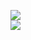 [![](https://img.shields.io/badge/Made%20With-Github%20Spray-lightgrey.svg?style=for-the-badge&logo=github)](https://github.com/Annihil/github-spray#12410)  
[![](https://i.imgur.com/2DrTn0Z.gif)](https://github.com/Annihil/github-spray)